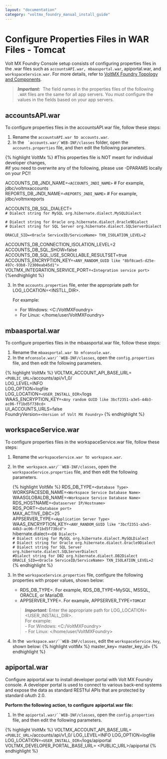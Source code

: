 ```yaml
---
layout: "documentation"
category: "voltmx_foundry_manual_install_guide"
---
```

                             

Configure Properties Files in WAR Files - Tomcat
================================================

Volt MX  Foundry Console setup consists of configuring properties files in the .war files such as `accountsAPI.war, mbaasportal.war`, apiportal.war, and `workspaceService.war`. For more details, refer to [VoltMX Foundry Topology and Components](Foundry_Architecture_and_Components.html).

> **_Important:_**  The field names in the properties files of the following `.WAR` files are the same for all app servers. You must configure the values in the fields based on your app servers.

accountsAPI.war
---------------

To configure properties files in the accountsAPI.war file, follow these steps:

1.  Rename the `accountsAPI.war`  to  `accounts.war`.
2.  In the `` `accounts.war/`WEB-INF/classes`` folder, open the `accounts.properties` file, and then edit the following parameters.
   
{% highlight VoltMx %}
#This properties file is NOT meant for individual developer changes,  
#if you need to overwrite any of the following, please use -DPARAMS locally on your PC!!  
      
ACCOUNTS_DB_JNDI_NAME=`<ACCOUNTS_JNDI_NAME>` # For example, jdbc/voltmxaccounts  
REPORTS_DB_JNDI_NAME=`<REPORTS_JNDI_NAME>` # For example, jdbc/voltmxreports  
      
ACCOUNTS_DB_SQL_DIALECT= <DB Dialect>  
`# Dialect string for MySQL org.hibernate.dialect.MySQLDialect` 
      
`# Dialect string for Oracle org.hibernate.dialect.Oracle9Dialect`  
`# Dialect string for SQL Server org.hibernate.dialect.SQLServerDialect`  
      
`ORACLE_SID=<Oracle ServiceID/ServiceName> TXN_ISOLATION_LEVEL=2`  
      
ACCOUNTS_DB_CONNECTION_ISOLATION_LEVEL=2  
ACCOUNTS_DB_SQL_SHOW=false  
ACCOUNTS_DB_SQL_USE_SCROLLABLE_RESULTSET=true  
ACCOUNTS_ENCRYPTION_KEY=`<ANY_RANDOM_GUID like "8bf8cae5-d25e-497c-93b8-72300eab45d1">`  
VOLTMX_INTEGRATION_SERVICE_PORT=`<Integration service port>`
{%endhighlight %}

3.  In the `accounts.properties` file, enter the appropriate path for LOG\_LOCATION=<INSTLL\_DIR>.
    
    For example:
    
    *   For Windows: <C:/VoltMXFoundry>
    *   For Linux: </home/user/VoltMXFoundry>  
        

mbaasportal.war
---------------

To configure properties files in the mbaasportal.war file, follow these steps:

1.  Rename the `mbaasportal.war`  to  `mfconsole.war`.
2.  In the `mfconsole.war/``WEB-INF/classes`, open the `config.properties` file, and then edit the following parameters.
    
{% highlight VoltMx %}
VOLTMX_ACCOUNT_API_BASE_URL=`<PUBLIC_URL>`/accounts/api/v1_0/  
LOG_LEVEL=INFO  
LOG_OPTION=logfile  
LOG_LOCATION=`<USER_INSTALL_DIR>`/logs  
WAAS_ENCRYPTION_KEY=`<Any random GUID like 3bcf2351-a3e5-44b3-ac06-ff1bd5f738cd>`  
UI_ACCOUNTS_URLS=false  
FoundryVersion=`<Version of Volt MX Foundry>`
{% endhighlight %}

workspaceService.war
--------------------

To configure properties files in the workspaceService.war file, follow these steps:

1.  Rename the `workspaceService.war`  to  `workspace.war`.
2.  In the  `workspace.war/``WEB-INF/classes`, open the `workspaceService.properties` file, and then edit the following parameters.
    
       {% highlight VoltMx %}
       RDS_DB_TYPE=`<Database Type>`  
       WORKSPACESDB_NAME=`<Workspace Service Database Name>`  
       WAASGLOBALDB_NAME=`<Workspace Service Database Name>`  
       RDS_HOSTNAME=`<Dataserver IP/Hostname>`  
       RDS_PORT=`<Database port>`  
       MAX_ACTIVE_DBC=25  
       APPSERVER_TYPE=`<Application Server Type>`  
       WAAS_ENCRYPTION_KEY=`<ANY_RANDOM_GUID like "3bcf2351-a3e5-44b3-ac06-ff1bd5f738cd">`<br> hibernate.dialect=`<DB Dialect>`  
       `# Dialect string for MySQL org.hibernate.dialect.MySQLDialect`  
       `# Dialect string for Oracle org.hibernate.dialect.Oracle9Dialect`<br> 
       `# Dialect string for SQL Server org.hibernate.dialect.SQLServerDialect`<br>
       `#Dialect string for DB2 org.hibernate.dialect.DB2Dialect`  
       `ORACLE_SID=<Oracle ServiceID/ServiceName> TXN_ISOLATION_LEVEL=2`  
       {% endhighlight %}
3.  In the `workspaceService.properties` file, configure the following properties with proper values, shown below:
    
     *   RDS_DB_TYPE=<Database Type>. For example, RDS_DB_TYPE=MySQL, MSSQL, ORACLE, or MariaDB.
     *   APPSERVER_TYPE=<Application server type>. For example, APPSERVER_TYPE=`TOMCAT`
    
     > **_Important:_** Enter the appropriate path for LOG\_LOCATION=<USER\_INSTALL\_DIR>.  
     > For example:  
     > \- For Windows: <C:/VoltMXFoundry>  
     > \- For Linux: </home/user/VoltMXFoundry>

4.  In the  `workspace.war/``WEB-INF/classes`, edit the `workspaceService.key`, shown below:
{% highlight voltMx %}
    master_key=<Random GUI ID>
    master_key_id=<Random GUI ID>
{% endhighlight %}

apiportal.war
-------------

Configure apiportal.war to install developer portal with Volt MX Foundry console. A developer portal is used to connect to various back-end systems and expose the data as standard RESTful APIs that are protected by standard oAuth 2.0.

**Perform the following action, to configure** **apiportal.war** **file:**

1.  In the `apiportal.war/``WEB-INF/classes`, open the `config.properties` file, and then edit the following parameters.
 
 {% highlight VoltMx %}
    VOLTMX_ACCOUNT_API_BASE_URL=`<PUBLIC_URL>`/accounts/api/v1_0/
    LOG_LEVEL=INFO
    LOG_OPTION=logfile
    LOG_LOCATION=`<USER_INSTALL_DIR>`/logs/apiportal  
    VOLTMX_DEVELOPER_PORTAL_BASE_URL= <PUBLIC_URL>/apiportal
{% endhighlight %}
